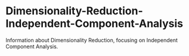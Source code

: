 # Dimensionality-Reduction-Independent-Component-Analysis
Information about Dimensionality Reduction, focusing on Independent Component Analysis.
